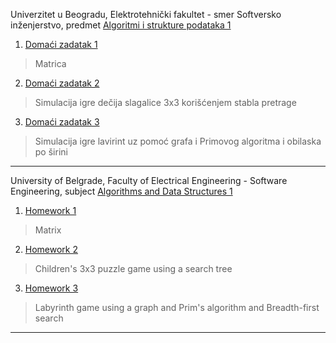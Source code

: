 Univerzitet u Beogradu, Elektrotehnički fakultet - smer Softversko inženjerstvo, predmet [Algoritmi i strukture podataka 1](https://rti.etf.bg.ac.rs/rti/ri3sp/index_si1.html)

1. [Domaći zadatak 1](https://github.com/aleksa1902/ETF/blob/master/ASP%201/domaci%201/main.c)
> Matrica

2. [Domaći zadatak 2](https://github.com/aleksa1902/ETF/tree/master/ASP%201/domaci%202)
> Simulacija igre dečija slagalice 3x3 korišćenjem stabla pretrage

3. [Domaći zadatak 3](https://github.com/aleksa1902/ETF/blob/master/ASP%201/domaci%203/main.c)
> Simulacija igre lavirint uz pomoć grafa i Primovog algoritma i obilaska po širini

<hr/>

University of Belgrade, Faculty of Electrical Engineering - Software Engineering, subject [Algorithms and Data Structures 1](https://rti.etf.bg.ac.rs/rti/ri3sp/index_si1.html)

1. [Homework 1](https://github.com/aleksa1902/ETF/blob/master/ASP%201/domaci%201/main.c)
> Matrix

2. [Homework 2](https://github.com/aleksa1902/ETF/tree/master/ASP%201/domaci%202)
> Children's 3x3 puzzle game using a search tree

3. [Homework 3](https://github.com/aleksa1902/ETF/blob/master/ASP%201/domaci%203/main.c)
> Labyrinth game using a graph and Prim's algorithm and Breadth-first search

<hr/>
